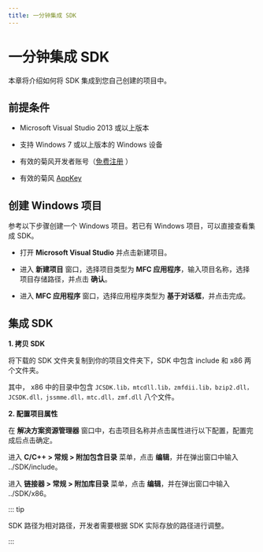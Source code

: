 ```yaml
---
title: 一分钟集成 SDK
---
```

# 一分钟集成 SDK

本章将介绍如何将 SDK 集成到您自己创建的项目中。

## 前提条件

- Microsoft Visual Studio 2013 或以上版本

- 支持 Windows 7 或以上版本的 Windows 设备

- 有效的菊风开发者账号（[免费注册](http:///developer.juphoon.com/signup) ）

- 有效的菊风 [AppKey](https://developer.juphoon.com/cn/document/V2.1/create-application.php)

## 创建 Windows 项目

参考以下步骤创建一个 Windows 项目。若已有 Windows 项目，可以直接查看集成 SDK。

- 打开 **Microsoft Visual Studio** 并点击新建项目。

- 进入 **新建项目** 窗口，选择项目类型为 **MFC 应用程序**，输入项目名称，选择项目存储路径，并点击 **确认**。

- 进入 **MFC 应用程序** 窗口，选择应用程序类型为 **基于对话框**，并点击完成。

## 集成 SDK

**1. 拷贝 SDK**

将下载的 SDK 文件夹复制到你的项目文件夹下，SDK 中包含 include 和 x86 两个文件夹。

其中， x86 中的目录中包含
`JCSDK.lib，mtcdll.lib，zmfdii.lib，bzip2.dll，JCSDK.dll，jssmme.dll，mtc.dll，zmf.dll`
八个文件。

**2. 配置项目属性**

在 **解决方案资源管理器** 窗口中，右击项目名称并点击属性进行以下配置，配置完成后点击确定。

进入 **C/C++ \> 常规 \> 附加包含目录** 菜单，点击 **编辑**，并在弹出窗口中输入 ../SDK/include。

进入 **链接器 \> 常规 \> 附加库目录** 菜单，点击 **编辑**，并在弹出窗口中输入 ../SDK/x86。

::: tip

SDK 路径为相对路径，开发者需要根据 SDK 实际存放的路径进行调整。

:::
